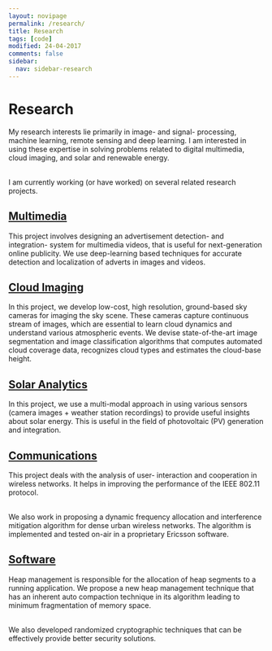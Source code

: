 ```yaml
---
layout: novipage
permalink: /research/
title: Research
tags: [code]
modified: 24-04-2017
comments: false
sidebar:
  nav: sidebar-research
---
```


<!---
	Details about sidebar info is provided inside _data/navigation.yml file
-->

# Research 
My research interests lie primarily in image- and signal- processing, machine learning, remote sensing and deep learning. I am interested in using these expertise in solving problems related to digital multimedia, cloud imaging, and solar and renewable energy. 


<br />
I am currently working (or have worked) on several related research projects. 


## [Multimedia](https://soumyabrata.github.io/multimedia/)
This project involves designing an advertisement detection- and integration- system for multimedia videos, that is useful for next-generation online publicity. We use deep-learning based techniques for accurate detection and localization of adverts in images and videos. 


## [Cloud Imaging](https://soumyabrata.github.io/cloud/)
In this project, we develop low-cost, high resolution, ground-based sky cameras for imaging the sky scene. These cameras capture continuous stream of images, which are essential to learn cloud dynamics and understand various atmospheric events. We devise state-of-the-art image segmentation and image classification algorithms that computes automated cloud coverage data, recognizes cloud types and estimates the cloud-base height.

## [Solar Analytics](https://soumyabrata.github.io/solar/)
In this project, we use a multi-modal approach in using various sensors (camera images + weather station recordings) to provide useful insights about solar energy. This is useful in the field of photovoltaic (PV) generation and integration. 

## [Communications](https://soumyabrata.github.io/communication/)
This project deals with the analysis of user- interaction and cooperation in wireless networks. It helps in improving the performance of the IEEE 802.11 protocol. 

<br />
We also work in proposing a dynamic frequency allocation and interference mitigation algorithm for dense urban wireless networks. The algorithm is implemented and tested on-air in a proprietary Ericsson software.

## [Software](https://soumyabrata.github.io/software/)
Heap management is responsible for the allocation of heap segments to a running application. We propose a new heap management technique that has an inherent auto compaction technique in its algorithm leading to minimum fragmentation of memory space. 

<br />
We also developed randomized cryptographic techniques that can be effectively provide better security solutions.
